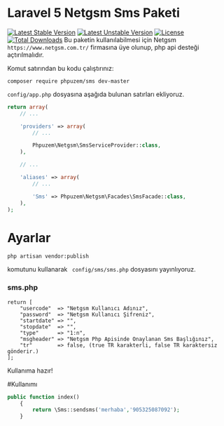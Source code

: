 # Laravel 5 Netgsm Sms Paketi

[![Latest Stable Version](https://poser.pugx.org/busayo/laravel-volt/v/stable.svg)](https://packagist.org/packages/phpuzem/sms)
[![Latest Unstable Version](https://poser.pugx.org/busayo/laravel-volt/v/unstable.svg)](https://packagist.org/packages/phpuzem/sms)
[![License](https://poser.pugx.org/busayo/laravel-volt/license.svg)](LICENSE.md)
[![Total Downloads](https://poser.pugx.org/barryvdh/laravel-ide-helper/d/total.png)](https://packagist.org/packages/phpuzem/sms)
Bu paketin kullanılabilmesi için Netgsm ```https://www.netgsm.com.tr/``` firmasına üye olunup, php api desteği açtırılmalıdır.

Komut satırından bu kodu çalıştırınız:
```
composer require phpuzem/sms dev-master
```

```config/app.php``` dosyasına aşağıda bulunan satırları ekliyoruz.
```php
return array(
    // ...

    'providers' => array(
        // ...

        Phpuzem\Netgsm\SmsServiceProvider::class,
    ),

    // ...

    'aliases' => array(
        // ...

        'Sms' => Phpuzem\Netgsm\Facades\SmsFacade::class,
    ),
);
```
# Ayarlar

```code
php artisan vendor:publish
```
komutunu kullanarak ``` config/sms/sms.php``` dosyasını yayınlıyoruz.

### sms.php

```code
return [
    "usercode"  => "Netgsm Kullanıcı Adınız",
    "password"  => "Netgsm Kullanıcı Şifreniz",
    "startdate" => "",
    "stopdate"  => "",
    "type"      => "1:n",
    "msgheader" => "Netgsm Php Apisinde Onaylanan Sms Başlığınız",
    "tr"        => false, (true TR karakterli, false TR karaktersiz gönderir.)
];

```

Kullanıma hazır!

#Kullanımı
```php
public function index()
	{
		return \Sms::sendsms('merhaba','905325087092');
	}
```
